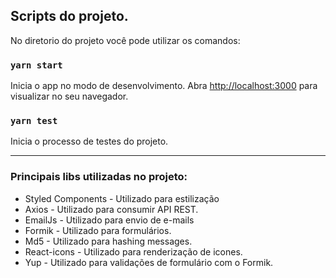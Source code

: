 ## Scripts do projeto.

No diretorio do projeto você pode utilizar os comandos:

### `yarn start`

Inicia o app no modo de desenvolvimento.
Abra [http://localhost:3000](http://localhost:3000) para visualizar no seu navegador.

### `yarn test`

Inicia o processo de testes do projeto.

---

### Principais libs utilizadas no projeto:
- Styled Components - Utilizado para estilização
- Axios - Utilizado para consumir API REST.
- EmailJs - Utilizado para envio de e-mails
- Formik - Utilizado para formulários.
- Md5 - Utilizado para hashing messages.
- React-icons - Utilizado para renderização de icones.
- Yup - Utilizado para validações de formulário com o Formik.
